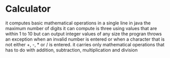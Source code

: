 # Calculator
it computes basic mathematical operations in a single line in java
the maximum number of digits it can compute is three using values that are within 1 to 10 but can output integer values of any size
the progran throws an exception when an invalid number is entered or when a character that is not either +, -, * or / is entered.
it carries only mathematical operations that has to do with addition, subtraction, multiplication and division
